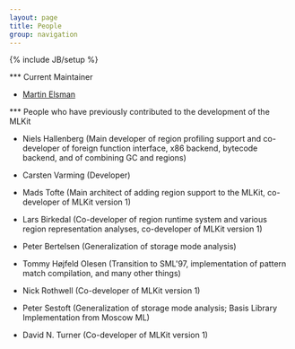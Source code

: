 ```yaml
---
layout: page
title: People
group: navigation
---
```

{% include JB/setup %}

*** Current Maintainer

* [Martin Elsman](http://www.elsman.com)

*** People who have previously contributed to the development of the MLKit

* Niels Hallenberg (Main developer of region profiling support and co-developer of foreign function interface, x86 backend, bytecode backend, and of combining GC and regions)

* Carsten Varming (Developer)

* Mads Tofte (Main architect of adding region support to the MLKit, co-developer of MLKit version 1)

* Lars Birkedal (Co-developer of region runtime system and various region representation analyses, co-developer of MLKit version 1)

* Peter Bertelsen (Generalization of storage mode analysis)

* Tommy Højfeld Olesen (Transition to SML'97, implementation of pattern match compilation, and many other things)

* Nick Rothwell (Co-developer of MLKit version 1)

* Peter Sestoft (Generalization of storage mode analysis; Basis Library Implementation from Moscow ML)

* David N. Turner (Co-developer of MLKit version 1)
